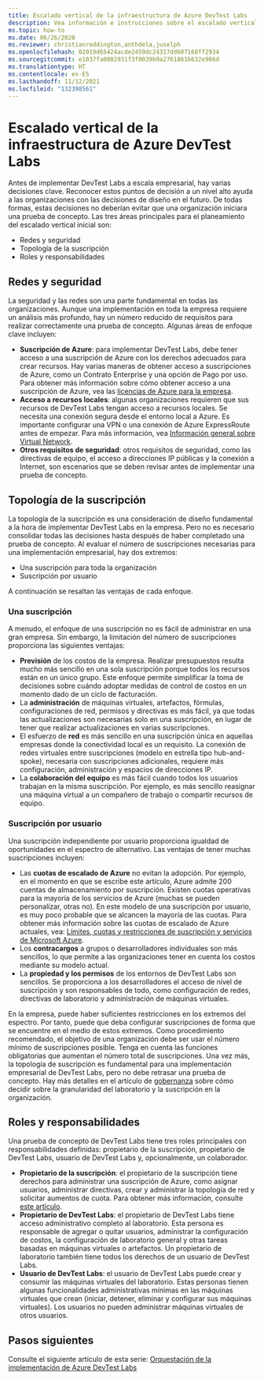 ```yaml
---
title: Escalado vertical de la infraestructura de Azure DevTest Labs
description: Vea información e instrucciones sobre el escalado vertical de la infraestructura de Azure DevTest Labs.
ms.topic: how-to
ms.date: 06/26/2020
ms.reviewer: christianreddington,anthdela,juselph
ms.openlocfilehash: 02019d65424acde2459dc24317dd607168ff2934
ms.sourcegitcommit: e1037fa0082931f3f0039b9a2761861b632e986d
ms.translationtype: HT
ms.contentlocale: es-ES
ms.lasthandoff: 11/12/2021
ms.locfileid: "132398561"
---
```

# <a name="scale-up-your-azure-devtest-labs-infrastructure"></a>Escalado vertical de la infraestructura de Azure DevTest Labs
Antes de implementar DevTest Labs a escala empresarial, hay varias decisiones clave. Reconocer estos puntos de decisión a un nivel alto ayuda a las organizaciones con las decisiones de diseño en el futuro. De todas formas, estas decisiones no deberían evitar que una organización iniciara una prueba de concepto. Las tres áreas principales para el planeamiento del escalado vertical inicial son:

- Redes y seguridad
- Topología de la suscripción
- Roles y responsabilidades

## <a name="networking-and-security"></a>Redes y seguridad
La seguridad y las redes son una parte fundamental en todas las organizaciones. Aunque una implementación en toda la empresa requiere un análisis más profundo, hay un número reducido de requisitos para realizar correctamente una prueba de concepto. Algunas áreas de enfoque clave incluyen:

- **Suscripción de Azure**: para implementar DevTest Labs, debe tener acceso a una suscripción de Azure con los derechos adecuados para crear recursos. Hay varias maneras de obtener acceso a suscripciones de Azure, como un Contrato Enterprise y una opción de Pago por uso. Para obtener más información sobre cómo obtener acceso a una suscripción de Azure, vea las [licencias de Azure para la empresa](https://azure.microsoft.com/pricing/enterprise-agreement/).
- **Acceso a recursos locales**: algunas organizaciones requieren que sus recursos de DevTest Labs tengan acceso a recursos locales. Se necesita una conexión segura desde el entorno local a Azure. Es importante configurar una VPN o una conexión de Azure ExpressRoute antes de empezar. Para más información, vea [Información general sobre Virtual Network](../virtual-network/virtual-networks-overview.md).
- **Otros requisitos de seguridad**: otros requisitos de seguridad, como las directivas de equipo, el acceso a direcciones IP públicas y la conexión a Internet, son escenarios que se deben revisar antes de implementar una prueba de concepto. 

## <a name="subscription-topology"></a>Topología de la suscripción
La topología de la suscripción es una consideración de diseño fundamental a la hora de implementar DevTest Labs en la empresa. Pero no es necesario consolidar todas las decisiones hasta después de haber completado una prueba de concepto. Al evaluar el número de suscripciones necesarias para una implementación empresarial, hay dos extremos: 

- Una suscripción para toda la organización
- Suscripción por usuario

A continuación se resaltan las ventajas de cada enfoque.

### <a name="one-subscription"></a>Una suscripción
A menudo, el enfoque de una suscripción no es fácil de administrar en una gran empresa. Sin embargo, la limitación del número de suscripciones proporciona las siguientes ventajas:

- **Previsión** de los costos de la empresa.  Realizar presupuestos resulta mucho más sencillo en una sola suscripción porque todos los recursos están en un único grupo. Este enfoque permite simplificar la toma de decisiones sobre cuándo adoptar medidas de control de costos en un momento dado de un ciclo de facturación.
- La **administración** de máquinas virtuales, artefactos, fórmulas, configuraciones de red, permisos y directivas es más fácil, ya que todas las actualizaciones son necesarias solo en una suscripción, en lugar de tener que realizar actualizaciones en varias suscripciones.
- El esfuerzo de **red** es más sencillo en una suscripción única en aquellas empresas donde la conectividad local es un requisito. La conexión de redes virtuales entre suscripciones (modelo en estrella tipo hub-and-spoke), necesaria con suscripciones adicionales, requiere más configuración, administración y espacios de direcciones IP.
- La **colaboración del equipo** es más fácil cuando todos los usuarios trabajan en la misma suscripción. Por ejemplo, es más sencillo reasignar una máquina virtual a un compañero de trabajo o compartir recursos de equipo.

### <a name="subscription-per-user"></a>Suscripción por usuario
Una suscripción independiente por usuario proporciona igualdad de oportunidades en el espectro de alternativo. Las ventajas de tener muchas suscripciones incluyen:

- Las **cuotas de escalado de Azure** no evitan la adopción. Por ejemplo, en el momento en que se escribe este artículo, Azure admite 200 cuentas de almacenamiento por suscripción. Existen cuotas operativas para la mayoría de los servicios de Azure (muchas se pueden personalizar, otras no). En este modelo de una suscripción por usuario, es muy poco probable que se alcancen la mayoría de las cuotas. Para obtener más información sobre las cuotas de escalado de Azure actuales, vea: [Límites, cuotas y restricciones de suscripción y servicios de Microsoft Azure](../azure-resource-manager/management/azure-subscription-service-limits.md).
- Los **contracargos** a grupos o desarrolladores individuales son más sencillos, lo que permite a las organizaciones tener en cuenta los costos mediante su modelo actual.
- La **propiedad y los permisos** de los entornos de DevTest Labs son sencillos. Se proporciona a los desarrolladores el acceso de nivel de suscripción y son responsables de todo, como configuración de redes, directivas de laboratorio y administración de máquinas virtuales.

En la empresa, puede haber suficientes restricciones en los extremos del espectro. Por tanto, puede que deba configurar suscripciones de forma que se encuentre en el medio de estos extremos. Como procedimiento recomendado, el objetivo de una organización debe ser usar el número mínimo de suscripciones posible. Tenga en cuenta las funciones obligatorias que aumentan el número total de suscripciones. Una vez más, la topología de suscripción es fundamental para una implementación empresarial de DevTest Labs, pero no debe retrasar una prueba de concepto. Hay más detalles en el artículo de [gobernanza](devtest-lab-guidance-governance-policy-compliance.md) sobre cómo decidir sobre la granularidad del laboratorio y la suscripción en la organización.

## <a name="roles-and-responsibilities"></a>Roles y responsabilidades
Una prueba de concepto de DevTest Labs tiene tres roles principales con responsabilidades definidas: propietario de la suscripción, propietario de DevTest Labs, usuario de DevTest Labs y, opcionalmente, un colaborador.

- **Propietario de la suscripción**: el propietario de la suscripción tiene derechos para administrar una suscripción de Azure, como asignar usuarios, administrar directivas, crear y administrar la topología de red y solicitar aumentos de cuota. Para obtener más información, consulte [este artículo](../role-based-access-control/rbac-and-directory-admin-roles.md).
- **Propietario de DevTest Labs**: el propietario de DevTest Labs tiene acceso administrativo completo al laboratorio. Esta persona es responsable de agregar o quitar usuarios, administrar la configuración de costos, la configuración de laboratorio general y otras tareas basadas en máquinas virtuales o artefactos. Un propietario de laboratorio también tiene todos los derechos de un usuario de DevTest Labs.
- **Usuario de DevTest Labs**: el usuario de DevTest Labs puede crear y consumir las máquinas virtuales del laboratorio. Estas personas tienen algunas funcionalidades administrativas mínimas en las máquinas virtuales que crean (iniciar, detener, eliminar y configurar sus máquinas virtuales). Los usuarios no pueden administrar máquinas virtuales de otros usuarios.

## <a name="next-steps"></a>Pasos siguientes
Consulte el siguiente artículo de esta serie: [Orquestación de la implementación de Azure DevTest Labs](devtest-lab-guidance-orchestrate-implementation.md)